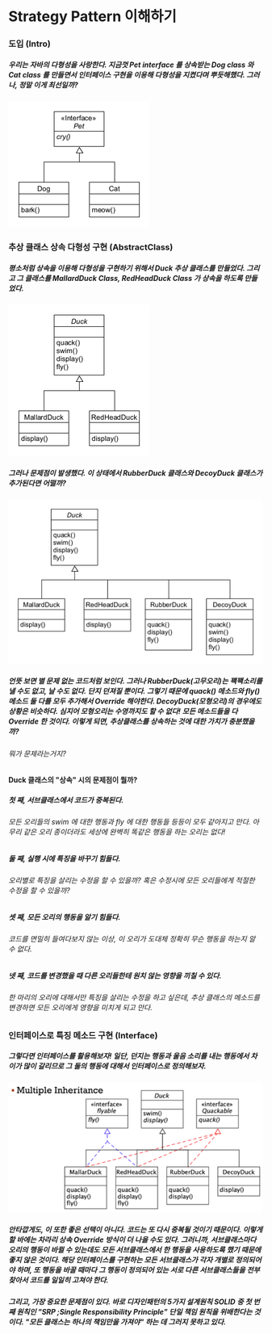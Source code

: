 # Strategy Pattern 이해하기

### 도입 (Intro)
##### 우리는 자바의 다형성을 사랑한다. 지금껏 Pet interface 를 상속받는 Dog class 와 Cat class 를 만들면서 인터페이스 구현을 이용해 다형성을 지켰다며 뿌듯해했다. 그러나, 정말 이게 최선일까?
![inline-block](./Intro/UMLet-Strategy-Intro.png)

### 추상 클래스 상속 다형성 구현 (AbstractClass)
##### 평소처럼 상속을 이용해 다형성을 구현하기 위해서 Duck 추상 클래스를 만들었다. 그리고 그 클래스를 MallardDuck Class, RedHeadDuck Class 가 상속을 하도록 만들었다.
![inline-block](./AbstractClass/duck-1.png)

##### 그러나 문제점이 발생했다. 이 상태에서 RubberDuck 클래스와 DecoyDuck 클래스가 추가된다면 어떨까?
![inline-block](./AbstractClass/duck-2.png)
##### 언뜻 보면 별 문제 없는 코드처럼 보인다. 그러나 RubberDuck(고무오리)는 꽥꽥소리를 낼 수도 없고, 날 수도 없다. 단지 던져질 뿐이다. 그렇기 때문에 quack() 메소드와 fly() 메소드 둘 다를 모두 추가해서 Override 해야한다. DecoyDuck(모형오리)의 경우에도 상황은 비슷하다. 심지어 모형오리는 수영까지도 할 수 없다! 모든 메소드들을 다 Override 한 것이다. 이렇게 되면, 추상클래스를 상속하는 것에 대한 가치가 충분했을까?

###### 뭐가 문제라는거지?
#### Duck 클래스의 "상속" 시의 문제점이 뭘까?
##### 첫 째, 서브클래스에서 코드가 중복된다.
###### 모든 오리들의 swim 에 대한 행동과 fly 에 대한 행동들 등등이 모두 같아지고 만다. 아무리 같은 오리 종이더라도 세상에 완벽히 똑같은 행동을 하는 오리는 없다!
##### 둘 째, 실행 시에 특징을 바꾸기 힘들다.
###### 오리별로 특징을 살리는 수정을 할 수 있을까? 혹은 수정시에 모든 오리들에게 적절한 수정을 할 수 있을까?
##### 셋 째, 모든 오리의 행동을 알기 힘들다.
###### 코드를 면밀히 들여다보지 않는 이상, 이 오리가 도대체 정확히 무슨 행동을 하는지 알 수 없다.
##### 넷 째, 코드를 변경했을 때 다른 오리들한테 원치 않는 영향을 끼칠 수 있다.
###### 한 마리의 오리에 대해서만 특징을 살리는 수정을 하고 싶은데, 추상 클래스의 메소드를 변경하면 모든 오리에게 영향을 미치게 되고 만다.

### 인터페이스로 특징 메소드 구현 (Interface)
##### 그렇다면 인터페이스를 활용해보자! 일단, 던지는 행동과 울음 소리를 내는 행동에서 차이가 많이 갈리므로 그 둘의 행동에 대해서 인터페이스로 정의해보자.
![inline-block](./Interface/duck-3.png)
##### 안타깝게도, 이 또한 좋은 선택이 아니다. 코드는 또 다시 중복될 것이기 때문이다. 이렇게 할 바에는 차라리 상속 Override 방식이 더 나을 수도 있다. 그러니까, 서브클래스마다 오리의 행동이 바뀔 수 있는데도 모든 서브클래스에서 한 행동을 사용하도록 했기 때문에 좋지 않은 것이다. 해당 인터페이스를 구현하는 모든 서브클래스가 각자 개별로 정의되어야 하며, 또 행동을 바꿀 때마다 그 행동이 정의되어 있는 서로 다른 서브클래스들을 전부 찾아서 코드를 일일히 고쳐야 한다.
##### 그리고, 가장 중요한 문제점이 있다. 바로 디자인패턴의 5가지 설계원칙 SOLID 중 첫 번째 원칙인 "SRP ;Single Responsibility Principle" 단일 책임 원칙을 위배한다는 것이다. "모든 클래스는 하나의 책임만을 가져야" 하는 데 그러지 못하고 있다.